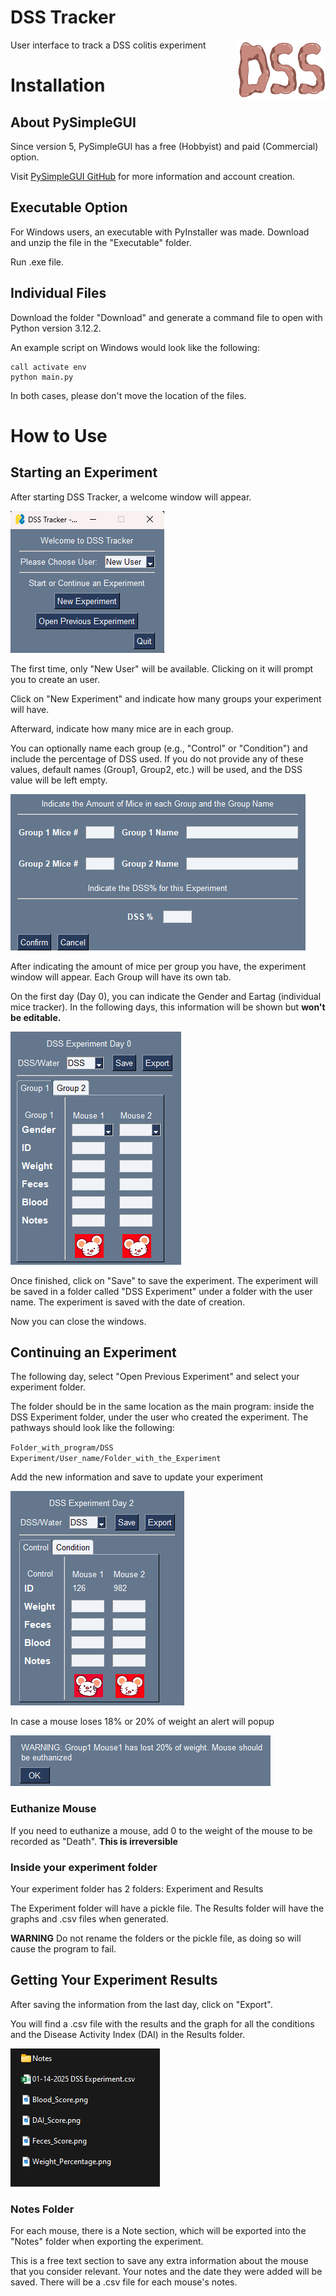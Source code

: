 # DSS Tracker

<img align="right" width="140" height="95" src="images/DSS.png">

User interface to track a DSS colitis experiment


# Installation

## About PySimpleGUI

Since version 5, PySimpleGUI has a free (Hobbyist) and paid (Commercial) option. 

Visit [PySimpleGUI GitHub](https://github.com/PySimpleGUI/PySimpleGUI) for more information and account creation. 

## Executable Option

For Windows users, an executable with PyInstaller was made. 
Download and unzip the file in the "Executable" folder.

Run .exe file.

## Individual Files

Download the folder "Download" and generate a command file to open with Python version 3.12.2.

An example script on Windows would look like the following:
```
call activate env
python main.py
```

In both cases, please don't move the location of the files.

# How to Use

## Starting an Experiment

After starting DSS Tracker, a welcome window will appear.

![Welcome Window](images/Welcome_window.png)

The first time, only "New User" will be available. Clicking on it will prompt you to create an user.

Click on "New Experiment" and indicate how many groups your experiment will have.

Afterward, indicate how many mice are in each group.

You can optionally name each group (e.g., "Control" or "Condition") and include the percentage of DSS used.
If you do not provide any of these values, default names (Group1, Group2, etc.) will be used, and the DSS value will be left empty.

![Group Window](images/Group_Window.png)

After indicating the amount of mice per group you have, the experiment window will appear. Each Group will have its own tab.

On the first day (Day 0), you can indicate the Gender and Eartag (individual mice tracker). In the following days, this information will be shown but **won't be editable.**

![Experiment Window](images/Experiment_window.png)

Once finished, click on "Save" to save the experiment.
The experiment will be saved in a folder called "DSS Experiment" under a folder with the user name. The experiment is saved with the date of creation.

Now you can close the windows.

## Continuing an Experiment

The following day, select "Open Previous Experiment" and select your experiment folder. 

The folder should be in the same location as the main program: inside the DSS Experiment folder, under the user who created the experiment.
The pathways should look like the following:

`Folder_with_program/DSS Experiment/User_name/Folder_with_the_Experiment`

Add the new information and save to update your experiment

![Following Day](images/Following_day.png)

In case a mouse loses 18% or 20% of weight an alert will popup

![Warning Example](images/Warning_example.png)

### Euthanize Mouse

If you need to euthanize a mouse, add 0 to the weight of the mouse to be recorded as "Death". **This is irreversible**

### Inside your experiment folder

Your experiment folder has 2 folders: Experiment and Results

The Experiment folder will have a pickle file. 
The Results folder will have the graphs and .csv files when generated.

**WARNING** Do not rename the folders or the pickle file, as doing so will cause the program to fail.

## Getting Your Experiment Results

After saving the information from the last day, click on "Export".

You will find a .csv file with the results and the graph for all the conditions and the Disease Activity Index (DAI) in the Results folder.

![Results](images/Results.png)


### Notes Folder

For each mouse, there is a Note section, which will be exported into the "Notes" folder when exporting the experiment.

This is a free text section to save any extra information about the mouse that you consider relevant. 
Your notes and the date they were added will be saved.
There will be a .csv file for each mouse's notes.


